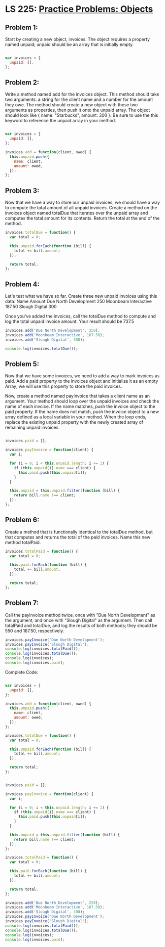 # LS 225: [Practice Problems: Objects](https://launchschool.com/lessons/4671d66f/assignments/90e3243c)

## Problem 1:
Start by creating a new object, invoices. The object requires a property named unpaid; unpaid should be an array that is initially empty.

```javascript

var invoices = {
  unpaid: [],
};
```

## Problem 2:

Write a method named add for the invoices object. This method should take two arguments: a string for the client name and a number for the amount they owe. The method should create a new object with these two arguments as properties, then push it onto the unpaid array. The object should look like { name: "Starbucks", amount: 300 }. Be sure to use the this keyword to reference the unpaid array in your method.

```javascript

var invoices = {
  unpaid: [],
};

invoices.add = function(client, owed) {
  this.unpaid.push({
    name: client,
    amount: owed,
  });
};

```

## Problem 3:

Now that we have a way to store our unpaid invoices, we should have a way to compute the total amount of all unpaid invoices. Create a method on the invoices object named totalDue that iterates over the unpaid array and computes the total amount for its contents. Return the total at the end of the method.

```javascript
invoices.totalDue = function() {
  var total = 0;

  this.unpaid.forEach(function (bill) {
    total += bill.amount;
  });

  return total;
};

```

## Problem 4:

Let's test what we have so far. Create three new unpaid invoices using this data:
Name 	Amount
Due North Development 	250
Moonbeam Interactive 	187.50
Slough Digital 	300

Once you've added the invoices, call the totalDue method to compute and log the total unpaid invoice amount. Your result should be 737.5

```javascript
invoices.add('Due North Development', 250);
invoices.add('Moonbeam Interactive', 187.50);
invoices.add('Slough Digital', 300);

console.log(invoices.totalDue());

```

## Problem 5:

Now that we have some invoices, we need to add a way to mark invoices as paid. Add a paid property to the invoices object and initialize it as an empty Array; we will use this property to store the paid invoices.

Now, create a method named payInvoice that takes a client name as an argument. Your method should loop over the unpaid invoices and check the name of each invoice. If the name matches, push the invoice object to the paid property. If the name does not match, push the invoice object to a new array defined as a local variable in your method. When the loop ends, replace the existing unpaid property with the newly created array of remaining unpaid invoices.

```javascript

invoices.paid = [];

invoices.payInvoice = function(client) {
  var i;

  for (i = 0; i < this.unpaid.length; i += 1) {
    if (this.unpaid[i].name === client) {
      this.paid.push(this.unpaid[i]);
    }
  }

  this.unpaid = this.unpaid.filter(function (bill) {
    return bill.name !== client;
  });
};

```

## Problem 6:

Create a method that is functionally identical to the totalDue method, but that computes and returns the total of the paid invoices. Name this new method totalPaid.

```javascript
invoices.totalPaid = function() {
  var total = 0;

  this.paid.forEach(function (bill) {
    total += bill.amount;
  });

  return total;
};

```

## Problem 7:

Call the payInvoice method twice, once with "Due North Development" as the argument, and once with "Slough Digital" as the argument. Then call totalPaid and totalDue, and log the results of both methods; they should be 550 and 187.50, respectively.

```javascript
invoices.payInvoice('Due North Development');
invoices.payInvoice('Slough Digital');
console.log(invoices.totalPaid());
console.log(invoices.totalDue());
console.log(invoices);
console.log(invoices.paid);

```

Complete Code:
```javascript

var invoices = {
  unpaid: [],
};

invoices.add = function(client, owed) {
  this.unpaid.push({
    name: client,
    amount: owed,
  });
};

invoices.totalDue = function() {
  var total = 0;

  this.unpaid.forEach(function (bill) {
    total += bill.amount;
  });

  return total;
};


invoices.paid = [];

invoices.payInvoice = function(client) {
  var i;

  for (i = 0; i < this.unpaid.length; i += 1) {
    if (this.unpaid[i].name === client) {
      this.paid.push(this.unpaid[i]);
    }
  }

  this.unpaid = this.unpaid.filter(function (bill) {
    return bill.name !== client;
  });
};

invoices.totalPaid = function() {
  var total = 0;

  this.paid.forEach(function (bill) {
    total += bill.amount;
  });

  return total;
};

invoices.add('Due North Development', 250);
invoices.add('Moonbeam Interactive', 187.50);
invoices.add('Slough Digital', 300);
invoices.payInvoice('Due North Development');
invoices.payInvoice('Slough Digital');
console.log(invoices.totalPaid());
console.log(invoices.totalDue());
console.log(invoices);
console.log(invoices.paid);
```
